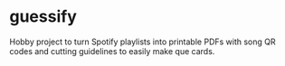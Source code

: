 # guessify

Hobby project to turn Spotify playlists into printable PDFs with song QR codes and cutting guidelines to easily make que cards.
